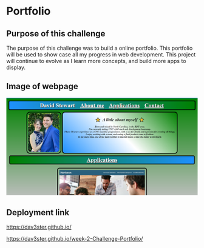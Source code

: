 # Portfolio

## Purpose of this challenge
The purpose of this challenge was to build a online portfolio. This portfolio will be used to show case all my progress in web development. This project will continue to evolve as I learn more concepts, and build more apps to display. 

## Image of webpage
 
![Image](./images/Readme.png)

## Deployment link

https://dav3ster.github.io/

https://dav3ster.github.io/week-2-Challenge-Portfolio/
